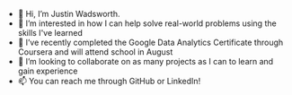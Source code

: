- 👋 Hi, I’m Justin Wadsworth.
- 👀 I’m interested in how I can help solve real-world problems using the skills I've learned
- 🌱 I’ve recently completed the Google Data Analytics Certificate through Coursera and will attend school in August
- 💞️ I’m looking to collaborate on as many projects as I can to learn and gain experience
- 📫 You can reach me through GitHub or LinkedIn!

<!---
djthedj86/djthedj86 is a ✨ special ✨ repository because its `README.md` (this file) appears on your GitHub profile.
You can click the Preview link to take a look at your changes.
--->
